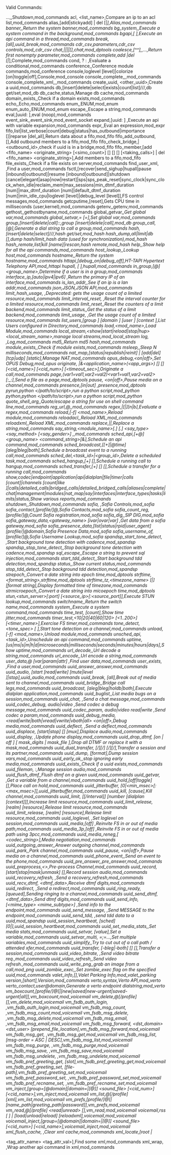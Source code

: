 Valid Commands:

...,,Shutdown,mod_commands
acl,<ip> <list_name>,Compare an ip to an acl list,mod_commands
alias,[add|stickyadd] <alias> <command> | del [<alias>|*],Alias,mod_commands
banner,,Return the system banner,mod_commands
bg_system,<command>,Execute a system command in the background,mod_commands
bgapi,<command>[ <arg>],Execute an api command in a thread,mod_commands
break,<uuid> [all],uuid_break,mod_commands
cdr_csv,parameters,cdr_csv controls,mod_cdr_csv
chat,<proto>|<from>|<to>|<message>|[<content-type>],chat,mod_dptools
coalesce,[^^<delim>]<value1>,<value2>,...,Return first nonempty parameter,mod_commands
complete,add <word>|del [<word>|*],Complete,mod_commands
cond,<expr> ? <true val> : <false val>,Evaluate a conditional,mod_commands
conference,,Conference module commands,mod_conference
console,loglevel [level]|colorize [on|toggle|off],Console,mod_console
console_complete,<line>,,mod_commands
console_complete_xml,<line>,,mod_commands
create_uuid,<uuid> <other_uuid>,Create a uuid,mod_commands
db,[insert|delete|select|exists|count|list]/<realm>/<key>/<value>,db get/set,mod_db
db_cache,status,Manage db cache,mod_commands
domain_exists,<domain>,Check if a domain exists,mod_commands
echo,<data>,Echo,mod_commands
enum,,ENUM,mod_enum
enum_auto,,ENUM,mod_enum
escape,<data>,Escape a string,mod_commands
eval,[uuid:<uuid> ]<expression>,eval (noop),mod_commands
event_sink,<web data>,event_sink,mod_event_socket
expand,[uuid:<uuid> ]<cmd> <args>,Execute an api with variable expansion,mod_commands
expr,<expr>,Eval an expression,mod_expr
fifo,list|list_verbose|count|debug|status|has_outbound|importance [<fifo name>]|reparse [del_all],Return data about a fifo,mod_fifo
fifo_add_outbound,<node> <url> [<priority>],Add outbound members to a fifo,mod_fifo
fifo_check_bridge,<uuid>|<outbound_id>,check if uuid is in a bridge,mod_fifo
fifo_member,[add <fifo_name> <originate_string> [<simo_count>] [<timeout>] [<lag>] [<expires>] [<taking_calls>] | del <fifo_name> <originate_string>],Add members to a fifo,mod_fifo
file_exists,<file>,Check if a file exists on server,mod_commands
find_user_xml,<key> <user> <domain>,Find a user,mod_commands
fsctl,[recover|send_sighup|hupall|pause [inbound|outbound]|resume [inbound|outbound]|shutdown [cancel|elegant|asap|now|restart]|sps|sps_peak_reset|sync_clock|sync_clock_when_idle|reclaim_mem|max_sessions|min_dtmf_duration [num]|max_dtmf_duration [num]|default_dtmf_duration [num]|min_idle_cpu|loglevel [level]|debug_level [level]],FS control messages,mod_commands
getcputime,[reset],Gets CPU time in milliseconds (user,kernel),mod_commands
getenv,<name>,getenv,mod_commands
gethost,,gethostbyname,mod_commands
global_getvar,<var>,Get global var,mod_commands
global_setvar,<var>=<value> [=<value2>],Set global var,mod_commands
group,[insert|delete|call]:<group name>:<url>,group [insert|delete|call],mod_db
group_call,<group>[@<domain>],Generate a dial string to call a group,mod_commands
hash,[insert|delete|select]/<realm>/<key>/<value>,hash get/set,mod_hash
hash_dump,all|limit|db [<realm>],dump hash/limit_hash data (used for synchronization),mod_hash
hash_remote,list|kill [name]|rescan,hash remote,mod_hash
help,,Show help for all the api commands,mod_commands
host_lookup,<hostname>,Lookup host,mod_commands
hostname,,Return the system hostname,mod_commands
httapi,[debug_on|debug_off],HT-TAPI Hypertext Telephony API,mod_httapi
hupall,<cause> [<var> <value>],hupall,mod_commands
in_group,<user>[@<domain>] <group_name>,Determine if a user is in a group,mod_commands
interface_ip,[auto|ipv4|ipv6] <ifname>,Return the primary IP of an interface,mod_commands
is_lan_addr,<ip>,See if an ip is a lan addr,mod_commands
json,JSON,JSON API,mod_commands
limit_hash_usage,<realm> <id>,Deprecated: gets the usage count of a limited resource,mod_commands
limit_interval_reset,<backend> <realm> <resource>,Reset the interval counter for a limited resource,mod_commands
limit_reset,<backend>,Reset the counters of a limit backend,mod_commands
limit_status,<backend>,Get the status of a limit backend,mod_commands
limit_usage,<backend> <realm> <id>,Get the usage count of a limited resource,mod_commands
list_users,[group <group>] [domain <domain>] [user <user>] [context <context>],List Users configured in Directory,mod_commands
load,<mod_name>,Load Module,mod_commands
local_stream,<show|start|reload|stop|hup> <local_stream_name>,manage local streams,mod_local_stream
log,<level> <message>,Log,mod_commands
md5,<data>,Return md5 hash,mod_commands
module_exists,<module>,Check if module exists,mod_commands
msleep,<milliseconds>,Sleep N milliseconds,mod_commands
nat_map,[status|republish|reinit] | [add|del] <port> [tcp|udp] [static],Manage NAT,mod_commands
opus_debug,<on|off>,Set OPUS Debug,mod_opus
originate,<call url> <exten>|&<application_name>(<app_args>) [<dialplan>] [<context>] [<cid_name>] [<cid_num>] [<timeout_sec>],Originate a call,mod_commands
page,(var1=val1,var2=val2)<var1=val1,var2=val2><chan1>[:_:<chanN>],Send a file as a page,mod_dptools
pause,<uuid> <on|off>,Pause media on a channel,mod_commands
presence,[in|out] <user> <rpid> <message>,presence,mod_dptools
pyrun,python </path/to/script>,run a python script,mod_python
python,python </path/to/script>,run a python script,mod_python
quote_shell_arg,<data>,Quote/escape a string for use on shell command line,mod_commands
reg_url,<user>@<realm>,,mod_commands
regex,<data>|<pattern>[|<subst string>][n|b],Evaluate a regex,mod_commands
reload,[-f] <mod_name>,Reload module,mod_commands
reloadacl,,Reload XML,mod_commands
reloadxml,,Reload XML,mod_commands
replace,<data>|<string1>|<string2>,Replace a string,mod_commands
say_string,<module_name>[.<ext>] <lang>[.<ext>] <say_type> <say_method> [<say_gender>] <text>,,mod_commands
sched_api,[+@]<time> <group_name> <command_string>[&],Schedule an api command,mod_commands
sched_broadcast,[[+]<time>|@time] <uuid> <path> [aleg|bleg|both],Schedule a broadcast event to a running call,mod_commands
sched_del,<task_id>|<group_id>,Delete a scheduled task,mod_commands
sched_hangup,[+]<time> <uuid> [<cause>],Schedule a running call to hangup,mod_commands
sched_transfer,[+]<time> <uuid> <extension> [<dialplan>] [<context>],Schedule a transfer for a running call,mod_commands
show,codec|endpoint|application|api|dialplan|file|timer|calls [count]|channels [count|like <match string>]|calls|detailed_calls|bridged_calls|detailed_bridged_calls|aliases|complete|chat|management|modules|nat_map|say|interfaces|interface_types|tasks|limits|status,Show various reports,mod_commands
shutdown,,Shutdown,mod_commands
sofia,<cmd> <args>,Sofia Controls,mod_sofia
sofia_contact,[profile/]<user>@<domain>,Sofia Contacts,mod_sofia
sofia_count_reg,[profile/]<user>@<domain>,Count Sofia registration,mod_sofia
sofia_dig,<url>,SIP DIG,mod_sofia
sofia_gateway_data,<gateway_name> [ivar|ovar|var] <name>,Get data from a sofia gateway,mod_sofia
sofia_presence_data,[list|status|rpid|user_agent] [profile/]<user>@domain,Sofia Presence Data,mod_sofia
sofia_username_of,[profile/]<user>@<domain>,Sofia Username Lookup,mod_sofia
spandsp_start_tone_detect,<uuid> <name>,Start background tone detection with cadence,mod_spandsp
spandsp_stop_tone_detect,<uuid>,Stop background tone detection with cadence,mod_spandsp
sql_escape,<string>,Escape a string to prevent sql injection,mod_commands
start_tdd_detect,<uuid>,Start background tdd detection,mod_spandsp
status,,Show current status,mod_commands
stop_tdd_detect,<uuid>,Stop background tdd detection,mod_spandsp
strepoch,<string>,Convert a date string into epoch time,mod_dptools
strftime,<format_string>,strftime,mod_dptools
strftime_tz,<timezone_name> [<epoch>|][format string],Display formatted time of timezone,mod_commands
strmicroepoch,<string>,Convert a date string into micoepoch time,mod_dptools
stun,<stun_server>[:port] [<source_ip>[:<source_port]],Execute STUN lookup,mod_commands
switchname,,Return the switch name,mod_commands
system,<command>,Execute a system command,mod_commands
time_test,<mss> [count],Show time jitter,mod_commands
timer_test,<10|20|40|60|120> [<1..200>] [<timer_name>],Exercise FS timer,mod_commands
tone_detect,<uuid> <key> <tone_spec> [<flags> <timeout> <app> <args> <hits>],Start tone detection on a channel,mod_commands
unload,[-f] <mod_name>,Unload module,mod_commands
unsched_api,<task_id>,Unschedule an api command,mod_commands
uptime,[us|ms|s|m|h|d|microseconds|milliseconds|seconds|minutes|hours|days],Show uptime,mod_commands
url_decode,<string>,Url decode a string,mod_commands
url_encode,<string>,Url encode a string,mod_commands
user_data,<user>@<domain> [var|param|attr] <name>,Find user data,mod_commands
user_exists,<key> <user> <domain>,Find a user,mod_commands
uuid_answer,<uuid>,answer,mod_commands
uuid_audio,<uuid> [start [read|write] [mute|level <level>]|stop],uuid_audio,mod_commands
uuid_break,<uuid> [all],Break out of media sent to channel,mod_commands
uuid_bridge,,Bridge call legs,mod_commands
uuid_broadcast,<uuid> <path> [aleg|bleg|holdb|both],Execute dialplan application,mod_commands
uuid_buglist,<uuid>,List media bugs on a session,mod_commands
uuid_chat,<uuid> <text>,Send a chat message,mod_commands
uuid_codec_debug,<uuid> audio|video <level>,Send codec a debug message,mod_commands
uuid_codec_param,<uuid> audio|video read|write <param> <val>,Send codec a param,mod_commands
uuid_debug_media,<uuid> <read|write|both|vread|vwrite|vboth|all> <on|off>,Debug media,mod_commands
uuid_deflect,<uuid> <uri>,Send a deflect,mod_commands
uuid_displace,<uuid> [start|stop] <path> [<limit>] [mux],Displace audio,mod_commands
uuid_display,<uuid> <display>,Update phone display,mod_commands
uuid_drop_dtmf,<uuid> [on | off ] [ mask_digits <digits> | mask_file <file>],Drop all DTMF or replace it with a mask,mod_commands
uuid_dual_transfer,<uuid> <A-dest-exten>[/<A-dialplan>][/<A-context>] <B-dest-exten>[/<B-dialplan>][/<B-context>],Transfer a session and its partner,mod_commands
uuid_dump,<uuid> [format],Dump session vars,mod_commands
uuid_early_ok,<uuid>,stop ignoring early media,mod_commands
uuid_exists,<uuid>,Check if a uuid exists,mod_commands
uuid_fileman,<uuid> <cmd>:<val>,Manage session audio,mod_commands
uuid_flush_dtmf,<uuid>,Flush dtmf on a given uuid,mod_commands
uuid_getvar,<uuid> <var>,Get a variable from a channel,mod_commands
uuid_hold,[off|toggle] <uuid> [<display>],Place call on hold,mod_commands
uuid_jitterbuffer,<uuid> [0|<min_msec>[:<max_msec>]],uuid_jitterbuffer,mod_commands
uuid_kill,<uuid> [cause],Kill channel,mod_commands
uuid_limit,<uuid> <backend> <realm> <resource> [<max>[/interval]] [number [dialplan [context]]],Increase limit resource,mod_commands
uuid_limit_release,<uuid> <backend> [realm] [resource],Release limit resource,mod_commands
uuid_limit_release,<uuid> <backend> [realm] [resource],Release limit resource,mod_commands
uuid_loglevel,<uuid> <level>,Set loglevel on session,mod_commands
uuid_media,[off] <uuid>,Reinvite FS in or out of media path,mod_commands
uuid_media_3p,[off] <uuid>,Reinvite FS in or out of media path using 3pcc,mod_commands
uuid_media_reneg,<uuid>[ <codec_string>],Media negotiation,mod_commands
uuid_outgoing_answer,<uuid>,Answer outgoing channel,mod_commands
uuid_park,<uuid>,Park channel,mod_commands
uuid_pause,<uuid> <on|off>,Pause media on a channel,mod_commands
uuid_phone_event,<uuid>,Send an event to the phone,mod_commands
uuid_pre_answer,<uuid>,pre_answer,mod_commands
uuid_preprocess,<>,Pre-process Channel,mod_commands
uuid_record,<uuid> [start|stop|mask|unmask] <path> [<limit>],Record session audio,mod_commands
uuid_recovery_refresh,<uuid> <uri>,Send a recovery_refresh,mod_commands
uuid_recv_dtmf,<uuid> <dtmf_data>,Receive dtmf digits,mod_commands
uuid_redirect,<uuid> <uri>,Send a redirect,mod_commands
uuid_ring_ready,<uuid> [queued],Sending ringing to a channel,mod_commands
uuid_send_dtmf,<uuid> <dtmf_data>,Send dtmf digits,mod_commands
uuid_send_info,<uuid> [<mime_type> <mime_subtype>] <message>,Send info to the endpoint,mod_commands
uuid_send_message,<uuid> <message>,Send MESSAGE to the endpoint,mod_commands
uuid_send_tdd,<uuid> <text>,send tdd data to a uuid,mod_spandsp
uuid_session_heartbeat,<uuid> [sched] [0|<seconds>],uuid_session_heartbeat,mod_commands
uuid_set_media_stats,<uuid>,Set media stats,mod_commands
uuid_setvar,<uuid> <var> [value],Set a variable,mod_commands
uuid_setvar_multi,<uuid> <var>=<value>;<var>=<value>...,Set multiple variables,mod_commands
uuid_simplify,<uuid>,Try to cut out of a call path / attended xfer,mod_commands
uuid_transfer,<uuid> [-bleg|-both] <dest-exten> [<dialplan>] [<context>],Transfer a session,mod_commands
uuid_video_bitrate,<uuid> <bitrate>,Send video bitrate req.,mod_commands
uuid_video_refresh,<uuid>,Send video refresh.,mod_commands
uuid_write_png,,grab an image from a call,mod_png
uuid_zombie_exec,<uuid>,Set zombie_exec flag on the specified uuid,mod_commands
valet_info,[<lot name>],Valet Parking Info,mod_valet_parking
version,[short],Version,mod_commands
verto,syntax,Verto API,mod_verto
verto_contact,user@domain,Generate a verto endpoint dialstring,mod_verto
vm_boxcount,[profile/]<user>@<domain>[|[new|saved|new-urgent|saved-urgent|all]],vm_boxcount,mod_voicemail
vm_delete,<id>@<domain>[/profile] [<uuid>],vm_delete,mod_voicemail
vm_fsdb_auth_login,<profile> <domain> <user> <password>,vm_fsdb_auth_login,mod_voicemail
vm_fsdb_msg_count,<format> <profile> <domain> <user> <folder>,vm_fsdb_msg_count,mod_voicemail
vm_fsdb_msg_delete,<profile> <domain> <user> <uuid>,vm_fsdb_msg_delete,mod_voicemail
vm_fsdb_msg_email,<profile> <domain> <user> <uuid> <email>,vm_fsdb_msg_email,mod_voicemail
vm_fsdb_msg_forward,<profile> <domain> <user> <uuid> <dst_domain> <dst_user> [prepend_file_location],vm_fsdb_msg_forward,mod_voicemail
vm_fsdb_msg_get,<format> <profile> <domain> <user> <uuid>,vm_fsdb_msg_get,mod_voicemail
vm_fsdb_msg_list,<format> <profile> <domain> <user> <folder> <filter> [msg-order = ASC | DESC],vm_fsdb_msg_list,mod_voicemail
vm_fsdb_msg_purge,<profile> <domain> <user>,vm_fsdb_msg_purge,mod_voicemail
vm_fsdb_msg_save,<profile> <domain> <user> <uuid>,vm_fsdb_msg_save,mod_voicemail
vm_fsdb_msg_undelete,<profile> <domain> <user> <uuid>,vm_fsdb_msg_undelete,mod_voicemail
vm_fsdb_pref_greeting_get,<format> <profile> <domain> <user> [slot],vm_fsdb_pref_greeting_get,mod_voicemail
vm_fsdb_pref_greeting_set,<profile> <domain> <user> <slot> [file-path],vm_fsdb_pref_greeting_set,mod_voicemail
vm_fsdb_pref_password_set,<profile> <domain> <user> <password>,vm_fsdb_pref_password_set,mod_voicemail
vm_fsdb_pref_recname_set,<profile> <domain> <user> <file-path>,vm_fsdb_pref_recname_set,mod_voicemail
vm_inject,[group=<group>[@domain]|domain=<domain>|<box>[@<domain>]] <sound_file> [<cid_num>] [<cid_name>],vm_inject,mod_voicemail
vm_list,<id>@<domain>[/profile] [xml],vm_list,mod_voicemail
vm_prefs,[profile/]<user>@<domain>[|[name_path|greeting_path|password]],vm_prefs,mod_voicemail
vm_read,<id>@<domain>[/profile] <read|unread> [<uuid>],vm_read,mod_voicemail
voicemail,rss [<host> <port> <uri> <user> <domain>] | [load|unload|reload] <profile> [reloadxml],voicemail,mod_voicemail
voicemail_inject,[group=<group>[@domain]|domain=<domain>|<box>[@<domain>]] <sound_file> [<cid_num>] [<cid_name>],voicemail_inject,mod_voicemail
xml_flush_cache,<id> <key> <val>,Clear xml cache,mod_commands
xml_locate,[root | <section> <tag> <tag_attr_name> <tag_attr_val>],Find some xml,mod_commands
xml_wrap,<command> <args>,Wrap another api command in xml,mod_commands
